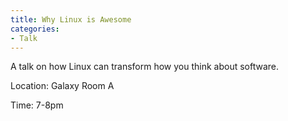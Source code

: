 ```yaml
---
title: Why Linux is Awesome
categories:
- Talk
---
```


A talk on how Linux can transform how you think about software.

Location: Galaxy Room A

Time: 7-8pm
